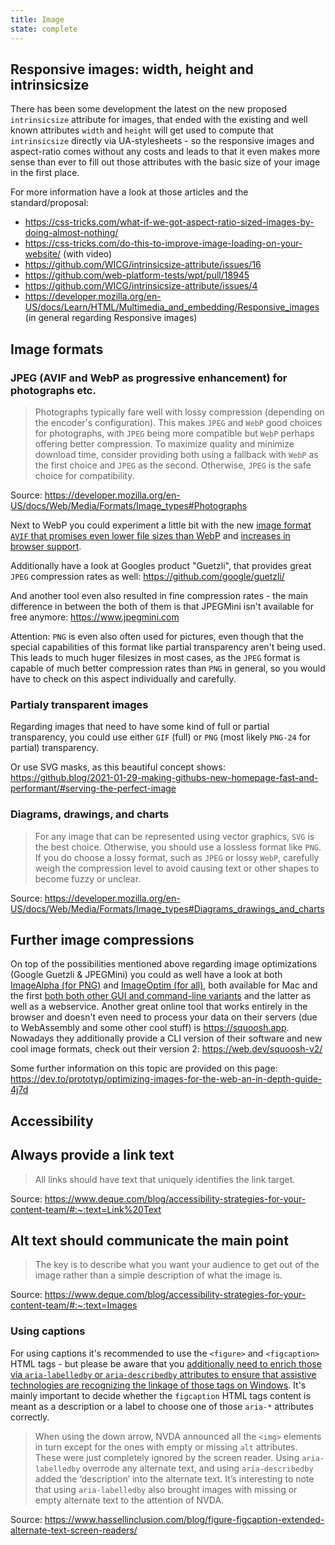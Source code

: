 ```yaml
---
title: Image
state: complete
---
```


## Responsive images: width, height and intrinsicsize

There has been some development the latest on the new proposed `intrinsicsize` attribute for images, that ended with the existing and well known attributes `width` and `height` will get used to compute that `intrinsicsize` directly via UA-stylesheets - so the responsive images and aspect-ratio comes without any costs and leads to that it even makes more sense than ever to fill out those attributes with the basic size of your image in the first place.

For more information have a look at those articles and the standard/proposal:

- <https://css-tricks.com/what-if-we-got-aspect-ratio-sized-images-by-doing-almost-nothing/>
- <https://css-tricks.com/do-this-to-improve-image-loading-on-your-website/> (with video)
- <https://github.com/WICG/intrinsicsize-attribute/issues/16>
- <https://github.com/web-platform-tests/wpt/pull/18945>
- <https://github.com/WICG/intrinsicsize-attribute/issues/4>
- <https://developer.mozilla.org/en-US/docs/Learn/HTML/Multimedia_and_embedding/Responsive_images> (in general regarding Responsive images)

## Image formats

### JPEG (AVIF and WebP as progressive enhancement) for photographs etc.

> Photographs typically fare well with lossy compression (depending on the encoder's configuration). This makes `JPEG` and `WebP` good choices for photographs, with `JPEG` being more compatible but `WebP` perhaps offering better compression. To maximize quality and minimize download time, consider providing both using a fallback with `WebP` as the first choice and `JPEG` as the second. Otherwise, `JPEG` is the safe choice for compatibility.

Source: <https://developer.mozilla.org/en-US/docs/Web/Media/Formats/Image_types#Photographs>

Next to WebP you could experiment a little bit with the new [image format `AVIF` that promises even lower file sizes than WebP](https://twitter.com/addyosmani/status/1297463776879550464?s=11) and [increases in browser support](https://caniuse.com/avif).

Additionally have a look at Googles product "Guetzli", that provides great `JPEG` compression rates as well: <https://github.com/google/guetzli/>

And another tool even also resulted in fine compression rates - the main difference in between the both of them is that JPEGMini isn't available for free anymore: <https://www.jpegmini.com>

Attention: `PNG` is even also often used for pictures, even though that the special capabilities of this format like partial transparency aren't being used. This leads to much huger filesizes in most cases, as the `JPEG` format is capable of much better compression rates than `PNG` in general, so you would have to check on this aspect individually and carefully.

### Partialy transparent images

Regarding images that need to have some kind of full or partial transparency, you could use either `GIF` (full) or `PNG` (most likely `PNG-24` for partial) transparency.

Or use SVG masks, as this beautiful concept shows: https://github.blog/2021-01-29-making-githubs-new-homepage-fast-and-performant/#serving-the-perfect-image

### Diagrams, drawings, and charts

> For any image that can be represented using vector graphics, `SVG` is the best choice. Otherwise, you should use a lossless format like `PNG`. If you do choose a lossy format, such as `JPEG` or lossy `WebP`, carefully weigh the compression level to avoid causing text or other shapes to become fuzzy or unclear.

Source: <https://developer.mozilla.org/en-US/docs/Web/Media/Formats/Image_types#Diagrams_drawings_and_charts>

## Further image compressions

On top of the possibilities mentioned above regarding image optimizations (Google Guetzli & JPEGMini) you could as well have a look at both [ImageAlpha (for PNG)](https://pngmini.com) and [ImageOptim (for all)](https://imageoptim.com/), both available for Mac and the first [both both other GUI and command-line variants](https://pngquant.org) and the latter as well as a webservice. Another great online tool that works entirely in the browser and doesn't even need to process your data on their servers (due to WebAssembly and some other cool stuff) is <https://squoosh.app>. Nowadays they additionally provide a CLI version of their software and new cool image formats, check out their version 2: https://web.dev/squoosh-v2/

Some further information on this topic are provided on this page: <https://dev.to/prototyp/optimizing-images-for-the-web-an-in-depth-guide-4j7d>

## Accessibility

## Always provide a link text

> All links should have text that uniquely identifies the link target.

Source: <https://www.deque.com/blog/accessibility-strategies-for-your-content-team/#:~:text=Link%20Text>

## Alt text should communicate the main point

> The key is to describe what you want your audience to get out of the image rather than a simple description of what the image is.

Source: <https://www.deque.com/blog/accessibility-strategies-for-your-content-team/#:~:text=Images>

### Using captions

For using captions it's recommended to use the `<figure>` and `<figcaption>` HTML tags - but please be aware that you [additionally need to enrich those via `aria-labelledby` or `aria-describedby` attributes to ensure that assistive technologies are recognizing the linkage of those tags on Windows](https://www.hassellinclusion.com/blog/figure-figcaption-extended-alternate-text-screen-readers/). It's mainly important to decide whether the `figcaption` HTML tags content is meant as a description or a label to choose one of those `aria-*` attributes correctly.

> When using the down arrow, NVDA announced all the `<img>` elements in turn except for the ones with empty or missing `alt` attributes. These were just completely ignored by the screen reader. Using `aria-labelledby` overrode any alternate text, and using `aria-describedby` added the ‘description’ into the alternate text. It’s interesting to note that using `aria-labelledby` also brought images with missing or empty alternate text to the attention of NVDA.

Source: <https://www.hassellinclusion.com/blog/figure-figcaption-extended-alternate-text-screen-readers/>

[inspirational sources for this page]: # "https://www.hassellinclusion.com/blog/figure-figcaption-extended-alternate-text-screen-readers/"
[inspirational sources for this page]: # "https://material.io/design/usability/accessibility.html#writing"
